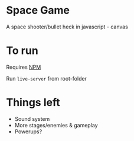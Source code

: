 # Space Game
A space shooter/bullet heck in javascript - canvas

# To run
Requires [NPM](https://docs.npmjs.com/downloading-and-installing-node-js-and-npm)

Run `live-server` from root-folder

# Things left
* Sound system
* More stages/enemies & gameplay
* Powerups?